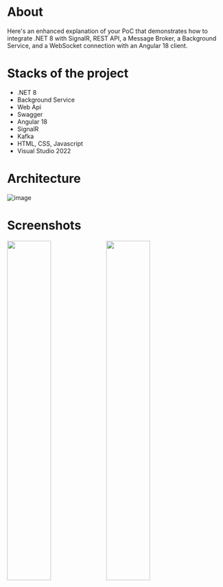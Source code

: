 # About
Here's an enhanced explanation of your PoC that demonstrates how to integrate .NET 8 with SignalR, REST API, a Message Broker, a Background Service, and a WebSocket connection with an Angular 18 client.

# Stacks of the project
- .NET 8
- Background Service
- Web Api
- Swagger
- Angular 18
- SignalR
- Kafka
- HTML, CSS, Javascript
- Visual Studio 2022


# Architecture
![image](https://github.com/user-attachments/assets/b1f08f02-f4ba-48c6-9a86-4a437162fa6c)


# Screenshots

<div align="left">  
    <img src="https://github.com/user-attachments/assets/09b7f487-078b-4a31-b918-7874767e3940" width="45%">
    <img src="https://github.com/user-attachments/assets/33138591-ac75-420f-b69e-82e613a83cc6" width="45%">    
</div>

